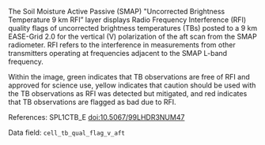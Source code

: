 The Soil Moisture Active Passive (SMAP) "Uncorrected Brightness Temperature 9 km RFI” layer displays Radio Frequency Interference (RFI) quality flags of uncorrected brightness temperatures (TBs) posted to a 9 km EASE-Grid 2.0 for the vertical (V) polarization of the aft scan from the SMAP radiometer. RFI refers to the interference in measurements from other transmitters operating at frequencies adjacent to the SMAP L-band frequency.

Within the image, green indicates that TB observations are free of RFI and approved for science use, yellow indicates that caution should be used with the TB observations as RFI was detected but mitigated, and red indicates that TB observations are flagged as bad due to RFI.

References: SPL1CTB_E [doi:10.5067/99LHDR3NUM47](https://dx.doi.org/10.5067/99LHDR3NUM47)

Data field: `cell_tb_qual_flag_v_aft`

